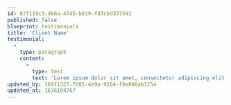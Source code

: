 ```yaml
---
id: 67f119c3-466a-4745-b619-fd3cbd337593
published: false
blueprint: testimonials
title: 'Client Name'
testimonial:
  -
    type: paragraph
    content:
      -
        type: text
        text: 'Lorem ipsum dolor sit amet, consectetur adipiscing elit. Nunc at faucibus justo. Integer non turpis sit amet magna lobortis accumsan vel sed lectus. Curabitur sapien libero, laoreet a facilisis quis, sollicitudin vitae turpis. Aenean tellus augue, placerat vel sapien efficitur, molestie varius diam. Nam in condimentum massa. Quisque placerat tempus.'
updated_by: 169f1327-7085-4e9a-9104-f6e806ab1254
updated_at: 1636104767
---
```

